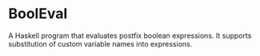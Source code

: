 # BoolEval
A Haskell program that evaluates postfix boolean expressions. It supports substitution of custom variable names into expressions.
